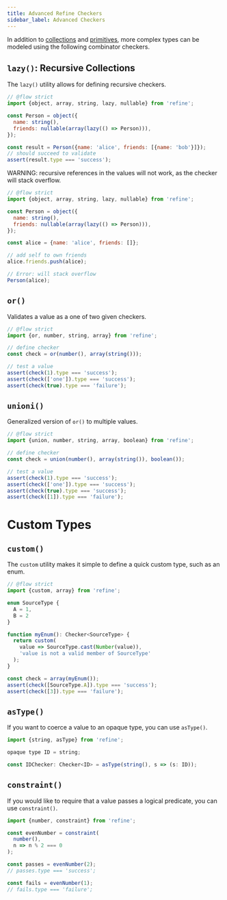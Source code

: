 ```yaml
---
title: Advanced Refine Checkers
sidebar_label: Advanced Checkers
---
```


In addition to [collections](/docs/api-reference/refine/Collection_Checkers) and [primitives](/docs/api-reference/refine/Primitive_Checkers), more complex types can be modeled using the following combinator checkers.

## `lazy()`: Recursive Collections

The `lazy()` utility allows for defining recursive checkers.

```javascript
// @flow strict
import {object, array, string, lazy, nullable} from 'refine';

const Person = object({
  name: string(),
  friends: nullable(array(lazy(() => Person))),
});

const result = Person({name: 'alice', friends: [{name: 'bob'}]});
// should succeed to validate
assert(result.type === 'success');
```

WARNING: recursive references in the values will not work, as the checker will stack overflow.

```javascript
// @flow strict
import {object, array, string, lazy, nullable} from 'refine';

const Person = object({
  name: string(),
  friends: nullable(array(lazy(() => Person))),
});

const alice = {name: 'alice', friends: []};

// add self to own friends
alice.friends.push(alice);

// Error: will stack overflow
Person(alice);
```

## `or()`

Validates a value as a one of two given checkers.

```javascript
// @flow strict
import {or, number, string, array} from 'refine';

// define checker
const check = or(number(), array(string()));

// test a value
assert(check(1).type === 'success');
assert(check(['one']).type === 'success');
assert(check(true).type === 'failure');
```

## `unioni()`

Generalized version of `or()` to multiple values.

```javascript
// @flow strict
import {union, number, string, array, boolean} from 'refine';

// define checker
const check = union(number(), array(string()), boolean());

// test a value
assert(check(1).type === 'success');
assert(check(['one']).type === 'success');
assert(check(true).type === 'success');
assert(check([1]).type === 'failure');
```

# Custom Types

## `custom()`

The `custom` utility makes it simple to define a quick custom type, such as an enum.

```javascript
// @flow strict
import {custom, array} from 'refine';

enum SourceType {
  A = 1,
  B = 2
}

function myEnum(): Checker<SourceType> {
  return custom(
    value => SourceType.cast(Number(value)),
    'value is not a valid member of SourceType'
  );
}

const check = array(myEnum());
assert(check([SourceType.A]).type === 'success');
assert(check([3]).type === 'failure');
```

## `asType()`

If you want to coerce a value to an opaque type, you can use `asType()`.

```javascript
import {string, asType} from 'refine';

opaque type ID = string;

const IDChecker: Checker<ID> = asType(string(), s => (s: ID));
```

## `constraint()`

If you would like to require that a value passes a logical predicate, you can use `constraint()`.

```javascript
import {number, constraint} from 'refine';

const evenNumber = constraint(
  number(),
  n => n % 2 === 0
);

const passes = evenNumber(2);
// passes.type === 'success';

const fails = evenNumber(1);
// fails.type === 'failure';
```
